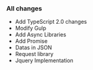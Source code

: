 ### All changes

+ Add TypeScript 2.0 changes
+ Modify Gulp
+ Add Async Libraries
+ Add Promise
+ Datas in JSON
+ Request library
+ Jquery Implementation